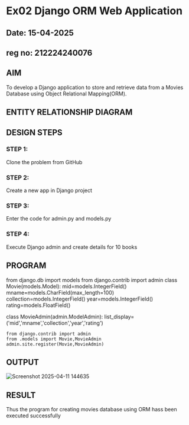 # Ex02 Django ORM Web Application
## Date: 15-04-2025
## reg no: 212224240076

## AIM
To develop a Django application to store and retrieve data from a Movies Database using Object Relational Mapping(ORM).

## ENTITY RELATIONSHIP DIAGRAM
## DESIGN STEPS

### STEP 1:
Clone the problem from GitHub

### STEP 2:
Create a new app in Django project

### STEP 3:
Enter the code for admin.py and models.py

### STEP 4:
Execute Django admin and create details for 10 books

## PROGRAM

from django.db import models
from django.contrib import admin
class Movie(models.Model):
mid=models.IntegerField()
    mname=models.CharField(max_length=100)
    collection=models.IntegerField()
    year=models.IntegerField()
    rating=models.FloatField()

class MovieAdmin(admin.ModelAdmin):
    list_display=('mid','mname','collection','year','rating')
```
from django.contrib import admin
from .models import Movie,MovieAdmin
admin.site.register(Movie,MovieAdmin)
```




## OUTPUT

![Screenshot 2025-04-11 144635](https://github.com/user-attachments/assets/222782d7-2fd9-45d7-b459-266f469e72d5)



## RESULT
Thus the program for creating movies database using ORM hass been executed successfully
